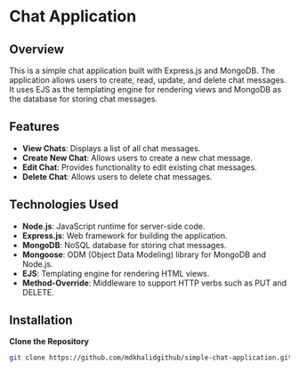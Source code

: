 # Chat Application

## Overview

This is a simple chat application built with Express.js and MongoDB. The application allows users to create, read, update, and delete chat messages. It uses EJS as the templating engine for rendering views and MongoDB as the database for storing chat messages.

## Features

- **View Chats**: Displays a list of all chat messages.
- **Create New Chat**: Allows users to create a new chat message.
- **Edit Chat**: Provides functionality to edit existing chat messages.
- **Delete Chat**: Allows users to delete chat messages.

## Technologies Used

- **Node.js**: JavaScript runtime for server-side code.
- **Express.js**: Web framework for building the application.
- **MongoDB**: NoSQL database for storing chat messages.
- **Mongoose**: ODM (Object Data Modeling) library for MongoDB and Node.js.
- **EJS**: Templating engine for rendering HTML views.
- **Method-Override**: Middleware to support HTTP verbs such as PUT and DELETE.

## Installation

 **Clone the Repository**

   ```bash
   git clone https://github.com/mdkhalidgithub/simple-chat-application.git
